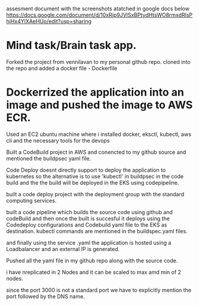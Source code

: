 assesment document with the screenshots atatched in google docs below
https://docs.google.com/document/d/10xRip9JVlSxBPtydHtsWO8rmxdRlsPhjHx4YlXAeHUo/edit?usp=sharing

# Mind task/Brain task app.

Forked the project from vennilavan to my personal github repo.
cloned into the repo and added a docker file - Dockerfile

# Dockerrized the application into an image and pushed the image to AWS ECR.

Used an EC2 ubuntu machine where i installed docker, eksctl, kubectl, aws cli and the necessary tools for the devops 

Built a CodeBuild project in AWS and conencted to my github source and mentioned the buildpsec yaml file.

Code Deploy doesnt directly support to deploy the application to kubernetes so the alternative is to use 'kubectl' in buildpsec in the code build and the the build will be deployed in the EKS using codepipeline.

built a code deploy project with the deployment group with the standard computing services.

built a code pipeline which builds the source code using github and codeBuild and then once the built is succesful it deploys using the Codedeploy configurations and Codebuild yaml file to the EKS as destination.
kubectl commands are mentioned in the buildspec.yaml files.

and finally using the service .yaml the application is hosted using a Loadbalancer and an external IP is generated.

Pushed all the yaml file in my github repo along with the source code.

i have nreplicated in 2 Nodes and it can be scaled to max amd min of 2 nodes.

since the port 3000 is not a standard port we have to explicitly mention the port followed by the DNS name.


